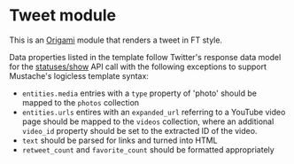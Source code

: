 # Tweet module

This is an [Origami](http://origami.ft.com) module that renders a tweet in FT style.

Data properties listed in the template follow Twitter's response data model for the [statuses/show](https://dev.twitter.com/docs/api/1.1/get/statuses/show/%3Aid) API call with the following exceptions to support Mustache's logicless template syntax:

* `entities.media` entries with a `type` property of 'photo' should be mapped to the `photos` collection
* `entities.urls` entires with an `expanded_url` referring to a YouTube video page should be mapped to the `videos` collection, where an additional `video_id` property should be set to the extracted ID of the video.
* `text` should be parsed for links and turned into HTML
* `retweet_count` and `favorite_count` should be formatted appropriately
